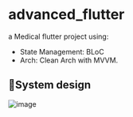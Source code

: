 # advanced_flutter

a Medical flutter project using:
 - State Management: BLoC
 - Arch: Clean Arch with MVVM.

## 🎨System design

![image](https://github.com/aliaa-asaad/advanced-flutter/assets/69787377/32676307-a2f1-43a3-b342-8f4c9b8935d3)

